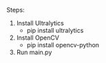 Steps:
1. Install Ultralytics
   * pip install ultralytics
2. Install OpenCV
   * pip install opencv-python
3. Run main.py
